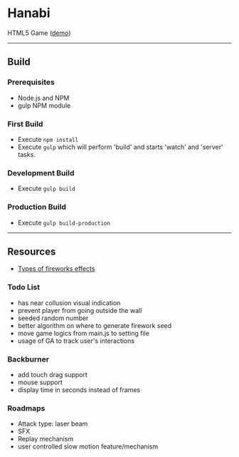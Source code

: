 
# Hanabi
HTML5 Game ([demo](http://rockacola.github.io/hanabi))

---

## Build

### Prerequisites
* Node.js and NPM
* gulp NPM module

### First Build
* Execute `npm install`
* Execute `gulp` which will perform 'build' and starts 'watch' and 'server' tasks.

### Development Build
* Execute `gulp build`

### Production Build
* Execute `gulp build-production`

---

## Resources
* [Types of fireworks effects](http://www.fireworks.com/fireworks-university/fireworks-glossary/)

### Todo List
* has near collusion visual indication
* prevent player from going outside the wall
* seeded random number
* better algorithm on where to generate firework seed
* move game logics from main.js to setting file
* usage of GA to track user's interactions

### Backburner
* add touch drag support
* mouse support
* display time in seconds instead of frames


### Roadmaps
* Attack type: laser beam
* SFX
* Replay mechanism
* user controlled slow motion feature/mechanism
